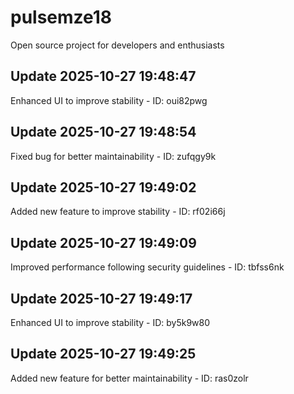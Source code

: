 # pulsemze18
Open source project for developers and enthusiasts

## Update 2025-10-27 19:48:47
Enhanced UI to improve stability - ID: oui82pwg


## Update 2025-10-27 19:48:54
Fixed bug for better maintainability - ID: zufqgy9k


## Update 2025-10-27 19:49:02
Added new feature to improve stability - ID: rf02i66j


## Update 2025-10-27 19:49:09
Improved performance following security guidelines - ID: tbfss6nk


## Update 2025-10-27 19:49:17
Enhanced UI to improve stability - ID: by5k9w80


## Update 2025-10-27 19:49:25
Added new feature for better maintainability - ID: ras0zolr

